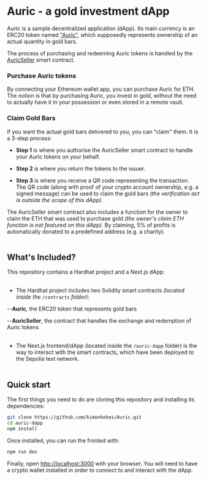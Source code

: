 # Auric - a gold investment dApp

Auric is a sample decentralized application (dApp). Its main currency is an ERC20 token named ["Auric"](https://sepolia.etherscan.io/token/0xc63e033c4452dec6ab5a52c9e835d56b27be83f4/), which supposedly represents ownership of an actual quantity in gold bars.

The process of purchasing and redeeming Auric tokens is handled by the [AuricSeller](https://sepolia.etherscan.io/address/0xaeef66784062d2ec5268f8010ff406c870683b62/) smart contract.

### Purchase Auric tokens

By connecting your Ethereum wallet app, you can purchase Auric for ETH. The notion is that by purchasing Auric, you invest in gold, without the need to actually have it in your possession or even stored in a remote vault.

### Claim Gold Bars

If you want the actual gold bars delivered to you, you can "claim" them. It is a 3-step process:

- **Step 1** is where you authorise the AuricSeller smart contract to handle your Auric tokens on your behalf.


- **Step 2** is where you return the tokens to the issuer.


- **Step 3** is where you receive a QR code representing the transaction. The QR code (along with proof of your crypto account ownership, e.g. a signed message) can be used to claim the gold bars *(the verification act is outside the scope of this dApp)*.


The AuricSeller smart contract also includes a function for the owner to claim the ETH that was used to purchase gold *(the owner's claim ETH function is not featured on this dApp)*. By claiming, 5% of profits is automatically donated to a predefined address (e.g. a charity).<br /><br />

## What's Included?

This repository contains a Hardhat project and a Next.js dApp:<br/><br/>


- The Hardhat project includes two Solidity smart contracts *(located inside the `/contracts` folder)*:
 
--**Auric**, the ERC20 token that represents gold bars

--**AuricSeller**, the contract that handles the exchange and redemption of Auric tokens<br/><br/>


- The Next.js frontend/dApp (located inside the `/auric-dapp` folder) is the way to interact with the smart contracts, which have been deployed to the Sepolia test network.<br /><br />



## Quick start


The first things you need to do are cloning this repository and installing its
dependencies:

```sh
git clone https://github.com/kimonkekes/Auric.git
cd auric-dapp
npm install
```

Once installed, you can run the fronted with:

```sh
npm run dev
```

Finally, open [http://localhost:3000](http://localhost:3000) with your browser. You will need to have a crypto wallet installed in order to connect to and interact with the dApp.
